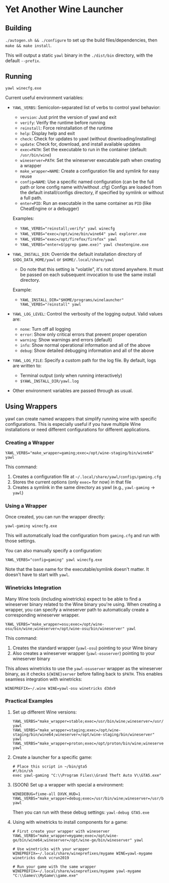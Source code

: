# Yet Another Wine Launcher

## Building

`./autogen.sh && ./configure` to set up the build files/dependencies, then `make && make install`.

This will output a static `yawl` binary in the `./dist/bin` directory, with the default `--prefix`.

## Running

`yawl winecfg.exe`

Current useful environment variables:

- `YAWL_VERBS`: Semicolon-separated list of verbs to control yawl behavior:

  - `version`: Just print the version of yawl and exit
  - `verify`: Verify the runtime before running
  - `reinstall`: Force reinstallation of the runtime
  - `help`: Display help and exit
  - `check`: Check for updates to yawl (without downloading/installing)
  - `update`: Check for, download, and install available updates
  - `exec=PATH`: Set the executable to run in the container (default: `/usr/bin/wine`)
  - `wineserver=PATH`: Set the wineserver executable path when creating a wrapper
  - `make_wrapper=NAME`: Create a configuration file and symlink for easy reuse
  - `config=NAME`: Use a specific named configuration (can be the full path or lone config name with/without .cfg)
    Configs are loaded from the default install/configs directory, if specified by symlink or without a full path.
  - `enter=PID`: Run an executable in the same container as `PID` (like CheatEngine or a debugger)

  Examples:

  - `YAWL_VERBS="reinstall;verify" yawl winecfg`
  - `YAWL_VERBS="exec=/opt/wine/bin/wine64" yawl explorer.exe`
  - `YAWL_VERBS="exec=/opt/firefox/firefox" yawl`
  - `YAWL_VERBS="enter=$(pgrep game.exe)" yawl cheatengine.exe`

- `YAWL_INSTALL_DIR`: Override the default installation directory of `$XDG_DATA_HOME/yawl` or `$HOME/.local/share/yawl`

  - Do note that this setting is "volatile", it's not stored anywhere. It must be passed on each subsequent invocation to use the same install directory.

  Example:

  - `YAWL_INSTALL_DIR="$HOME/programs/winelauncher" YAWL_VERBS="reinstall" yawl`

- `YAWL_LOG_LEVEL`: Control the verbosity of the logging output. Valid values are:

  - `none`: Turn off all logging
  - `error`: Show only critical errors that prevent proper operation
  - `warning`: Show warnings and errors (default)
  - `info`: Show normal operational information and all of the above
  - `debug`: Show detailed debugging information and all of the above

- `YAWL_LOG_FILE`: Specify a custom path for the log file. By default, logs are written to:

  - Terminal output (only when running interactively)
  - `$YAWL_INSTALL_DIR/yawl.log`

- Other environment variables are passed through as usual.

## Using Wrappers

yawl can create named wrappers that simplify running wine with specific configurations. This is especially useful if you have multiple Wine installations or need different configurations for different applications.

### Creating a Wrapper

```
YAWL_VERBS="make_wrapper=gaming;exec=/opt/wine-staging/bin/wine64" yawl
```

This command:

1. Creates a configuration file at `~/.local/share/yawl/configs/gaming.cfg`
2. Stores the current options (only `exec=` for now) in that file
3. Creates a symlink in the same directory as yawl (e.g., `yawl-gaming` → `yawl`)

### Using a Wrapper

Once created, you can run the wrapper directly:

```
yawl-gaming winecfg.exe
```

This will automatically load the configuration from `gaming.cfg` and run with those settings.

You can also manually specify a configuration:

```
YAWL_VERBS="config=gaming" yawl winecfg.exe
```

Note that the base name for the executable/symlink doesn't matter. It doesn't have to start with `yawl`.

### Winetricks Integration

Many Wine tools (including winetricks) expect to be able to find a wineserver binary related to the Wine binary you're using. When creating a wrapper, you can specify a wineserver path to automatically create a corresponding wineserver wrapper.

```
YAWL_VERBS="make_wrapper=osu;exec=/opt/wine-osu/bin/wine;wineserver=/opt/wine-osu/bin/wineserver" yawl
```

This command:

1. Creates the standard wrapper (`yawl-osu`) pointing to your Wine binary
2. Also creates a wineserver wrapper (`yawl-osuserver`) pointing to your wineserver binary

This allows winetricks to use the `yawl-osuserver` wrapper as the wineserver binary, as it checks `${WINE}server` before falling back to `$PATH`. This enables seamless integration with winetricks:

```
WINEPREFIX=~/.wine WINE=yawl-osu winetricks d3dx9
```

### Practical Examples

1. Set up different Wine versions:

   ```
   YAWL_VERBS="make_wrapper=stable;exec=/usr/bin/wine;wineserver=/usr/bin/wineserver" yawl
   YAWL_VERBS="make_wrapper=staging;exec=/opt/wine-staging/bin/wine64;wineserver=/opt/wine-staging/bin/wineserver" yawl
   YAWL_VERBS="make_wrapper=proton;exec=/opt/proton/bin/wine;wineserver=/opt/proton/bin/wineserver" yawl
   ```

2. Create a launcher for a specific game:

   ```
   # Place this script in ~/bin/gta5
   #!/bin/sh
   exec yawl-gaming "C:\\Program Files\\Grand Theft Auto V\\GTA5.exe"
   ```

3. (SOON) Set up a wrapper with special a environment:

   ```
   WINEDEBUG=fixme-all DXVK_HUD=1 YAWL_VERBS="make_wrapper=debug;exec=/usr/bin/wine;wineserver=/usr/bin/wineserver" yawl
   ```

   Then you can run with these debug settings: `yawl-debug GTA5.exe`

4. Using with winetricks to install components for a game:

   ```
   # First create your wrapper with wineserver
   YAWL_VERBS="make_wrapper=mygame;exec=/opt/wine-ge/bin/wine64;wineserver=/opt/wine-ge/bin/wineserver" yawl

   # Use winetricks with your wrapper
   WINEPREFIX=~/.local/share/wineprefixes/mygame WINE=yawl-mygame winetricks dxvk vcrun2019

   # Run your game with the same wrapper
   WINEPREFIX=~/.local/share/wineprefixes/mygame yawl-mygame "C:\\Games\\MyGame\\game.exe"
   ```

